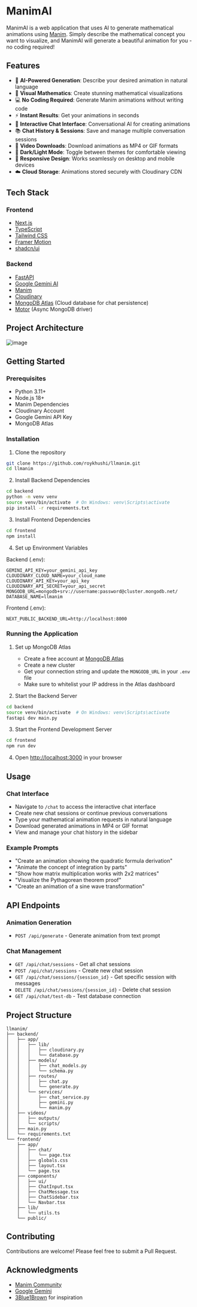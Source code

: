 # ManimAI

ManimAI is a web application that uses AI to generate mathematical animations using [Manim](https://www.manim.community/). Simply describe the mathematical concept you want to visualize, and ManimAI will generate a beautiful animation for you - no coding required!

## Features

- 🤖 **AI-Powered Generation**: Describe your desired animation in natural language
- 🎨 **Visual Mathematics**: Create stunning mathematical visualizations
- 💻 **No Coding Required**: Generate Manim animations without writing code
- ⚡ **Instant Results**: Get your animations in seconds
- 💬 **Interactive Chat Interface**: Conversational AI for creating animations
- 📚 **Chat History & Sessions**: Save and manage multiple conversation sessions
- 🎥 **Video Downloads**: Download animations as MP4 or GIF formats
- 🌙 **Dark/Light Mode**: Toggle between themes for comfortable viewing
- 📱 **Responsive Design**: Works seamlessly on desktop and mobile devices
- ☁️ **Cloud Storage**: Animations stored securely with Cloudinary CDN

## Tech Stack

### Frontend
- [Next.js](https://nextjs.org/)
- [TypeScript](https://www.typescriptlang.org/)
- [Tailwind CSS](https://tailwindcss.com/)
- [Framer Motion](https://www.framer.com/motion/)
- [shadcn/ui](https://ui.shadcn.com/)

### Backend
- [FastAPI](https://fastapi.tiangolo.com/)
- [Google Gemini AI](https://deepmind.google/technologies/gemini/)
- [Manim](https://www.manim.community/)
- [Cloudinary](https://cloudinary.com/)
- [MongoDB Atlas](https://www.mongodb.com/cloud/atlas) (Cloud database for chat persistence)
- [Motor](https://motor.readthedocs.io/) (Async MongoDB driver)

## Project Architecture
![image](https://github.com/user-attachments/assets/8e9bc33e-ca4a-4052-ae47-231fca59d134)


## Getting Started

### Prerequisites
- Python 3.11+
- Node.js 18+
- Manim Dependencies
- Cloudinary Account
- Google Gemini API Key
- MongoDB Atlas

### Installation

1. Clone the repository
```bash
git clone https://github.com/roykhushi/llmanim.git
cd llmanim
```

2. Install Backend Dependencies
```bash
cd backend
python -m venv venv
source venv/bin/activate  # On Windows: venv\Scripts\activate
pip install -r requirements.txt
```

3. Install Frontend Dependencies
```bash
cd frontend
npm install
```

4. Set up Environment Variables

Backend (.env):
```env
GEMINI_API_KEY=your_gemini_api_key
CLOUDINARY_CLOUD_NAME=your_cloud_name
CLOUDINARY_API_KEY=your_api_key
CLOUDINARY_API_SECRET=your_api_secret
MONGODB_URL=mongodb+srv://username:password@cluster.mongodb.net/
DATABASE_NAME=llmanim
```

Frontend (.env):
```env
NEXT_PUBLIC_BACKEND_URL=http://localhost:8000
```

### Running the Application

1. Set up MongoDB Atlas
   - Create a free account at [MongoDB Atlas](https://www.mongodb.com/cloud/atlas)
   - Create a new cluster
   - Get your connection string and update the `MONGODB_URL` in your `.env` file
   - Make sure to whitelist your IP address in the Atlas dashboard

2. Start the Backend Server
```bash
cd backend
source venv/bin/activate  # On Windows: venv\Scripts\activate
fastapi dev main.py
```

3. Start the Frontend Development Server
```bash
cd frontend
npm run dev
```

4. Open [http://localhost:3000](http://localhost:3000) in your browser

## Usage

### Chat Interface
- Navigate to `/chat` to access the interactive chat interface
- Create new chat sessions or continue previous conversations
- Type your mathematical animation requests in natural language
- Download generated animations in MP4 or GIF format
- View and manage your chat history in the sidebar

### Example Prompts
- "Create an animation showing the quadratic formula derivation"
- "Animate the concept of integration by parts"
- "Show how matrix multiplication works with 2x2 matrices"
- "Visualize the Pythagorean theorem proof"
- "Create an animation of a sine wave transformation"

## API Endpoints

### Animation Generation
- `POST /api/generate` - Generate animation from text prompt

### Chat Management
- `GET /api/chat/sessions` - Get all chat sessions
- `POST /api/chat/sessions` - Create new chat session
- `GET /api/chat/sessions/{session_id}` - Get specific session with messages
- `DELETE /api/chat/sessions/{session_id}` - Delete chat session
- `GET /api/chat/test-db` - Test database connection

## Project Structure

```
llmanim/
├── backend/
│   ├── app/
│   │   ├── lib/
│   │   │   ├── cloudinary.py
│   │   │   └── database.py
│   │   ├── models/
│   │   │   ├── chat_models.py
│   │   │   └── schema.py
│   │   ├── routes/
│   │   │   ├── chat.py
│   │   │   └── generate.py
│   │   └── services/
│   │       ├── chat_service.py
│   │       ├── gemini.py
│   │       └── manim.py
│   ├── videos/
│   │   ├── outputs/
│   │   └── scripts/
│   ├── main.py
│   └── requirements.txt
└── frontend/
    ├── app/
    │   ├── chat/
    │   │   └── page.tsx
    │   ├── globals.css
    │   ├── layout.tsx
    │   └── page.tsx
    ├── components/
    │   ├── ui/
    │   ├── ChatInput.tsx
    │   ├── ChatMessage.tsx
    │   ├── ChatSidebar.tsx
    │   └── Navbar.tsx
    ├── lib/
    │   └── utils.ts
    └── public/
```

## Contributing

Contributions are welcome! Please feel free to submit a Pull Request.

## Acknowledgments

- [Manim Community](https://www.manim.community/)
- [Google Gemini](https://deepmind.google/technologies/gemini/)
- [3Blue1Brown](https://www.3blue1brown.com/) for inspiration